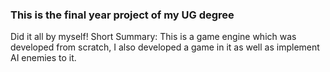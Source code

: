 ### This is the final year project of my UG degree
Did it all by myself!
Short Summary: This is a game engine which was developed from scratch, I also developed a game in it as well as implement AI enemies to it.
